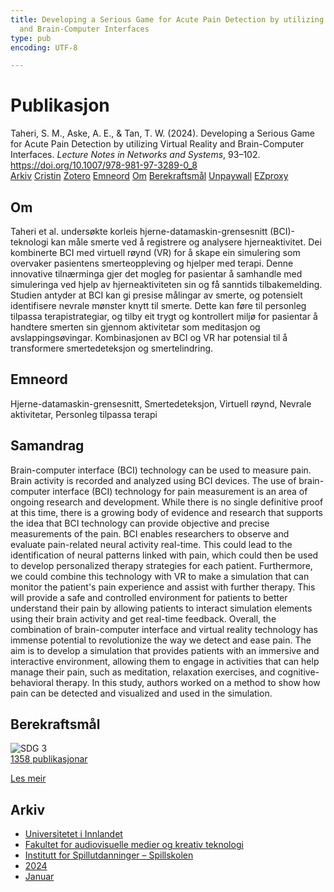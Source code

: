 ```yaml
---
title: Developing a Serious Game for Acute Pain Detection by utilizing Virtual Reality
  and Brain-Computer Interfaces
type: pub
encoding: UTF-8

---
```

<h1>Publikasjon</h1>
<article id="csl-bib-container-A764R22I" class="csl-bib-container">
  <div class="csl-bib-body"> <div class="csl-entry">Taheri, S. M., Aske, A. E., &#38; Tan, T. W. (2024). Developing a Serious Game for Acute Pain Detection by utilizing Virtual Reality and Brain-Computer Interfaces. <i>Lecture Notes in Networks and Systems</i>, 93–102. <a href="https://doi.org/10.1007/978-981-97-3289-0_8">https://doi.org/10.1007/978-981-97-3289-0_8</a></div> </div>
  <div class="csl-bib-buttons">
    <a href="#taxonomy-article-A764R22I" alt="archive" class="csl-bib-button">Arkiv</a>
    <a href="https://app.cristin.no/results/show.jsf?id=2225976" alt="Cristin" class="csl-bib-button">Cristin</a>
    <a href="http://zotero.org/groups/5881554/items/A764R22I" alt="Zotero" class="csl-bib-button">Zotero</a>
    <a href="#keywords-article-A764R22I" alt="keywords" class="csl-bib-button">Emneord</a>
    <a href="#about-article-A764R22I" alt="about_pub" class="csl-bib-button">Om</a>
    <a href="#sdg-article-A764R22I" alt="sdg" class="csl-bib-button">Berekraftsmål</a>
    <a href="https://doi.org/10.1007/978-981-97-3289-0_8" alt="Unpaywall" class="csl-bib-button">Unpaywall</a>
    <a href="https://doi.org/10.1007/978-981-97-3289-0_8" alt="EZproxy" class="csl-bib-button">EZproxy</a>
  </div>
  <div id="csl-bib-meta-container-A764R22I"></div>
</article>
<div id="csl-bib-meta-A764R22I" class="csl-bib-meta">
  <article id="about-article-A764R22I" class="about_pub-article">
    <h1>Om</h1>
    Taheri et al. undersøkte korleis hjerne-datamaskin-grensesnitt (BCI)-teknologi kan måle smerte ved å registrere og analysere hjerneaktivitet. Dei kombinerte BCI med virtuell røynd (VR) for å skape ein simulering som overvaker pasientens smerteoppleving og hjelper med terapi. Denne innovative tilnærminga gjer det mogleg for pasientar å samhandle med simuleringa ved hjelp av hjerneaktiviteten sin og få sanntids tilbakemelding. Studien antyder at BCI kan gi presise målingar av smerte, og potensielt identifisere nevrale mønster knytt til smerte. Dette kan føre til personleg tilpassa terapistrategiar, og tilby eit trygt og kontrollert miljø for pasientar å handtere smerten sin gjennom aktivitetar som meditasjon og avslappingsøvingar. Kombinasjonen av BCI og VR har potensial til å transformere smertedeteksjon og smertelindring.
  </article>
  <article id="keywords-article-A764R22I" class="keywords-article">
    <h1>Emneord</h1>
    Hjerne-datamaskin-grensesnitt, Smertedeteksjon, Virtuell røynd, Nevrale aktivitetar, Personleg tilpassa terapi
  </article>
  <article id="abstract-article-A764R22I" class="abstract-article">
    <h1>Samandrag</h1>
    Brain-computer interface (BCI) technology can be used to measure pain. Brain activity is recorded and analyzed using BCI devices. The use of brain-computer interface (BCI) technology for pain measurement is an area of ongoing research and development. While there is no single definitive proof at this time, there is a growing body of evidence and research that supports the idea that BCI technology can provide objective and precise measurements of the pain. BCI enables researchers to observe and evaluate pain-related neural activity real-time. This could lead to the identification of neural patterns linked with pain, which could then be used to develop personalized therapy strategies for each patient. Furthermore, we could combine this technology with VR to make a simulation that can monitor the patient's pain experience and assist with further therapy. This will provide a safe and controlled environment for patients to better understand their pain by allowing patients to interact simulation elements using their brain activity and get real-time feedback. Overall, the combination of brain-computer interface and virtual reality technology has immense potential to revolutionize the way we detect and ease pain. The aim is to develop a simulation that provides patients with an immersive and interactive environment, allowing them to engage in activities that can help manage their pain, such as meditation, relaxation exercises, and cognitive-behavioral therapy. In this study, authors worked on a method to show how pain can be detected and visualized and used in the simulation.
  </article>
  <article id="sdg-article-A764R22I" class="sdg-article">
    <h1>Berekraftsmål</h1>
    <div class="sdg-container"><div id="sdg3" class="sdg">
        <img src="{{< params subfolder >}}images/sdg/sdg03_nn.png" class="image" alt="SDG 3">
        <div class="sdg-overlay">
          <a href="{{< params subfolder >}}nn/archive/?sdg=3#archive" class="sdg-publication-count"><span>1358</span> publikasjonar</a>
          <p><a href="https://fn.no/om-fn/fns-baerekraftsmaal/god-helse-og-livskvalitet?lang=nno-NO" class="sdg-read-more">Les meir</a></p>
        </div>
      </div></div>
  </article>
  <article id="taxonomy-article-A764R22I" class="taxonomy-article">
    <h1>Arkiv</h1>
    <ul>
      <li><a href="{{< params subfolder >}}nn/archive/?key=3DCRN523">Universitetet i Innlandet</a></li>
      <li><a href="{{< params subfolder >}}nn/archive/?key=8XUDF4FD">Fakultet for audiovisuelle medier og kreativ teknologi</a></li>
      <li><a href="{{< params subfolder >}}nn/archive/?key=BG42VG37">Institutt for Spillutdanninger – Spillskolen</a></li>
      <li><a href="{{< params subfolder >}}nn/archive/?key=7YIRMLZH">2024</a></li>
      <li><a href="{{< params subfolder >}}nn/archive/?key=WMAFKW8T">Januar</a></li>
    </ul>
  </article>
</div>
